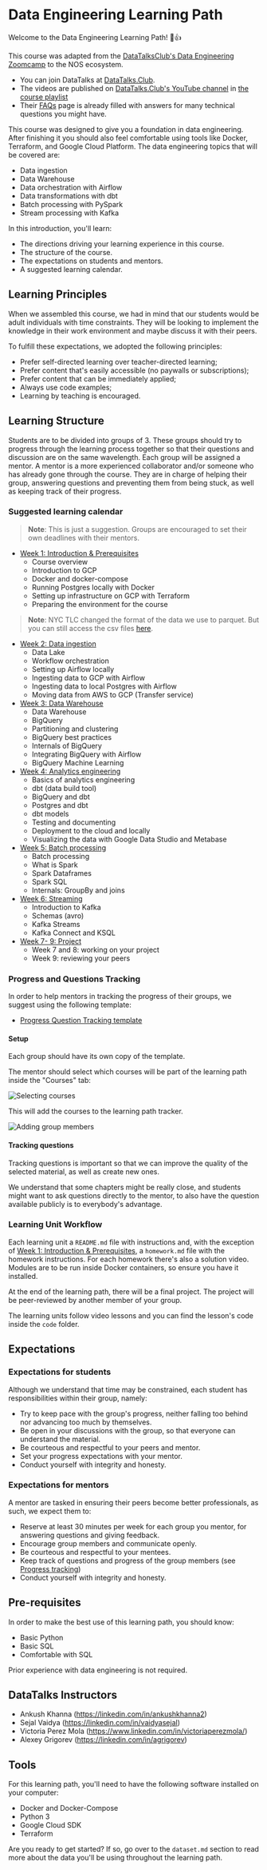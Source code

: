 # Data Engineering Learning Path

Welcome to the Data Engineering Learning Path! 🤖👍

This course was adapted from the [DataTalksClub's Data Engineering Zoomcamp](https://github.com/DataTalksClub/data-engineering-zoomcamp) to the NOS ecosystem.

- You can join DataTalks at [DataTalks.Club](https://datatalks.club).
- The videos are published on [DataTalks.Club's YouTube channel](https://www.youtube.com/c/DataTalksClub) in [the course playlist](https://www.youtube.com/playlist?list=PL3MmuxUbc_hJed7dXYoJw8DoCuVHhGEQb)
- Their [FAQs](https://docs.google.com/document/d/19bnYs80DwuUimHM65UV3sylsCn2j1vziPOwzBwQrebw/edit?usp=sharing) page is already filled with answers for many technical questions you might have.

This course was designed to give you a foundation in data engineering. After finishing it you should also feel comfortable using tools like Docker, Terraform, and Google Cloud Platform. The data engineering topics that will be covered are:

- Data ingestion
- Data Warehouse
- Data orchestration with Airflow
- Data transformations with dbt
- Batch processing with PySpark
- Stream processing with Kafka

In this introduction, you'll learn:

- The directions driving your learning experience in this course.
- The structure of the course.
- The expectations on students and mentors.
- A suggested learning calendar.

## Learning Principles

When we assembled this course, we had in mind that our students would be adult individuals with time constraints. They will be looking to implement the knowledge in their work environment and maybe discuss it with their peers.

To fulfill these expectations, we adopted the following principles:

- Prefer self-directed learning over teacher-directed learning;
- Prefer content that's easily accessible (no paywalls or subscriptions);
- Prefer content that can be immediately applied;
- Always use code examples;
- Learning by teaching is encouraged.

## Learning Structure

Students are to be divided into groups of 3. These groups should try to progress through the learning process together so that their questions and discussion are on the same wavelength. Each group will be assigned a mentor. A mentor is a more experienced collaborator and/or someone who has already gone through the course. They are in charge of helping their group, answering questions and preventing them from being stuck, as well as keeping track of their progress.

### Suggested learning calendar

> **Note**: This is just a suggestion. Groups are encouraged to set their own deadlines with their mentors.

- [Week 1: Introduction & Prerequisites](week_1_basics_n_setup)
  - Course overview
  - Introduction to GCP
  - Docker and docker-compose
  - Running Postgres locally with Docker
  - Setting up infrastructure on GCP with Terraform
  - Preparing the environment for the course

> **Note**: NYC TLC changed the format of the data we use to parquet. But you can still access
> the csv files [here](https://github.com/DataTalksClub/nyc-tlc-data).

- [Week 2: Data ingestion](week_2_data_ingestion)
  - Data Lake
  - Workflow orchestration
  - Setting up Airflow locally
  - Ingesting data to GCP with Airflow
  - Ingesting data to local Postgres with Airflow
  - Moving data from AWS to GCP (Transfer service)
- [Week 3: Data Warehouse](week_3_data_warehouse)
  - Data Warehouse
  - BigQuery
  - Partitioning and clustering
  - BigQuery best practices
  - Internals of BigQuery
  - Integrating BigQuery with Airflow
  - BigQuery Machine Learning
- [Week 4: Analytics engineering](week_4_analytics_engineering/)
  - Basics of analytics engineering
  - dbt (data build tool)
  - BigQuery and dbt
  - Postgres and dbt
  - dbt models
  - Testing and documenting
  - Deployment to the cloud and locally
  - Visualizing the data with Google Data Studio and Metabase
- [Week 5: Batch processing](week_5_batch_processing)
  - Batch processing
  - What is Spark
  - Spark Dataframes
  - Spark SQL
  - Internals: GroupBy and joins
- [Week 6: Streaming](week_6_stream_processing)
  - Introduction to Kafka
  - Schemas (avro)
  - Kafka Streams
  - Kafka Connect and KSQL
- [Week 7- 9: Project](week_7_project)
  - Week 7 and 8: working on your project
  - Week 9: reviewing your peers

### Progress and Questions Tracking

In order to help mentors in tracking the progress of their groups, we suggest using the following template:

- [Progress  Question Tracking template](https://docs.google.com/spreadsheets/d/1nODnLBLCcC6Dqe_pK_bog-BA78E9AuUq1l4S81Px61w/edit?usp=sharing)

#### Setup

Each group should have its own copy of the template.

The mentor should select which courses will be part of the learning path inside the "Courses" tab:

![Selecting courses](images/ce8d9c082463fe416805b548440e9acd2a1d77ab816fdad8595b46c63eabf60f.png)  

This will add the courses to the learning path tracker.

![Adding group members](images/158c65ee56ae0168ffb74313ae0f4400969dab94ef420064b65f14e5510bd0e3.png)  

#### Tracking questions

Tracking questions is important so that we can improve the quality of the selected material, as well as create new ones.

We understand that some chapters might be really close, and students might want to ask questions directly to the mentor, to also have the question available publicly is to everybody's advantage.

### Learning Unit Workflow

Each learning unit a `README.md` file with instructions and, with the exception of [Week 1: Introduction & Prerequisites](week_1_basics_n_setup), a `homework.md` file with the homework instructions. For each homework there's also a solution video. Modules are to be run inside Docker containers, so ensure you have it installed.

At the end of the learning path, there will be a final project. The project will be peer-reviewed by another member of your group.

The learning units follow video lessons and you can find the lesson's code inside the `code` folder.

## Expectations

### Expectations for students

Although we understand that time may be constrained, each student has responsibilities within their group, namely:

- Try to keep pace with the group's progress, neither falling too behind nor advancing too much by themselves.
- Be open in your discussions with the group, so that everyone can understand the material.
- Be courteous and respectful  to your peers and mentor.
- Set your progress expectations with your mentor.
- Conduct yourself with integrity and honesty.

### Expectations for mentors

A mentor are tasked in ensuring their peers become better professionals, as such, we expect them to:

- Reserve at least 30 minutes per week for each group you mentor, for answering questions and giving feedback.
- Encourage group members and communicate openly.
- Be courteous and respectful to your mentees.
- Keep track of questions and progress of the group members (see [Progress tracking](#progress-and-questions-tracking))
- Conduct yourself with integrity and honesty.

## Pre-requisites

In order to make the best use of this learning path, you should know:

- Basic Python
- Basic SQL
- Comfortable with SQL

Prior experience with data engineering is not required.

## DataTalks Instructors

- Ankush Khanna (<https://linkedin.com/in/ankushkhanna2>)
- Sejal Vaidya (<https://linkedin.com/in/vaidyasejal>)
- Victoria Perez Mola (<https://www.linkedin.com/in/victoriaperezmola/>)
- Alexey Grigorev (<https://linkedin.com/in/agrigorev>)

## Tools

For this learning path, you'll need to have the following software installed on your computer:

- Docker and Docker-Compose
- Python 3
- Google Cloud SDK
- Terraform

Are you ready to get started? If so, go over to the `dataset.md` section to read more about the data you'll be using throughout the learning path.
